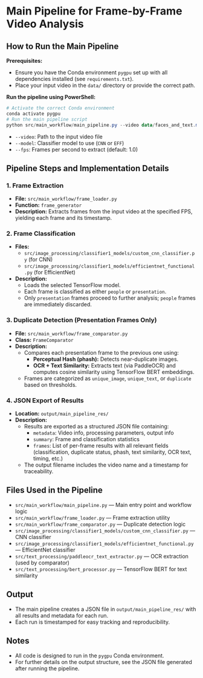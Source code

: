 # Main Pipeline for Frame-by-Frame Video Analysis

## How to Run the Main Pipeline

**Prerequisites:**
- Ensure you have the Conda environment `pygpu` set up with all dependencies installed (see `requirements.txt`).
- Place your input video in the `data/` directory or provide the correct path.

**Run the pipeline using PowerShell:**
```powershell
# Activate the correct Conda environment
conda activate pygpu
# Run the main pipeline script
python src/main_workflow/main_pipeline.py --video data/faces_and_text.mp4 --model CNN --fps 1.0
```
- `--video`: Path to the input video file
- `--model`: Classifier model to use (`CNN` or `EFF`)
- `--fps`: Frames per second to extract (default: 1.0)

## Pipeline Steps and Implementation Details

### 1. Frame Extraction
- **File:** `src/main_workflow/frame_loader.py`
- **Function:** `frame_generator`
- **Description:** Extracts frames from the input video at the specified FPS, yielding each frame and its timestamp.

### 2. Frame Classification
- **Files:**
  - `src/image_processing/classifier1_models/custom_cnn_classifier.py` (for CNN)
  - `src/image_processing/classifier1_models/efficientnet_functional.py` (for EfficientNet)
- **Description:**
  - Loads the selected TensorFlow model.
  - Each frame is classified as either `people` or `presentation`.
  - Only `presentation` frames proceed to further analysis; `people` frames are immediately discarded.

### 3. Duplicate Detection (Presentation Frames Only)
- **File:** `src/main_workflow/frame_comparator.py`
- **Class:** `FrameComparator`
- **Description:**
  - Compares each presentation frame to the previous one using:
    - **Perceptual Hash (phash):** Detects near-duplicate images.
    - **OCR + Text Similarity:** Extracts text (via PaddleOCR) and computes cosine similarity using TensorFlow BERT embeddings.
  - Frames are categorized as `unique_image`, `unique_text`, or `duplicate` based on thresholds.

### 4. JSON Export of Results
- **Location:** `output/main_pipeline_res/`
- **Description:**
  - Results are exported as a structured JSON file containing:
    - `metadata`: Video info, processing parameters, output info
    - `summary`: Frame and classification statistics
    - `frames`: List of per-frame results with all relevant fields (classification, duplicate status, phash, text similarity, OCR text, timing, etc.)
  - The output filename includes the video name and a timestamp for traceability.

## Files Used in the Pipeline
- `src/main_workflow/main_pipeline.py` — Main entry point and workflow logic
- `src/main_workflow/frame_loader.py` — Frame extraction utility
- `src/main_workflow/frame_comparator.py` — Duplicate detection logic
- `src/image_processing/classifier1_models/custom_cnn_classifier.py` — CNN classifier
- `src/image_processing/classifier1_models/efficientnet_functional.py` — EfficientNet classifier
- `src/text_processing/paddleocr_text_extractor.py` — OCR extraction (used by comparator)
- `src/text_processing/bert_processor.py` — TensorFlow BERT for text similarity

## Output
- The main pipeline creates a JSON file in `output/main_pipeline_res/` with all results and metadata for each run.
- Each run is timestamped for easy tracking and reproducibility.

## Notes
- All code is designed to run in the `pygpu` Conda environment.
- For further details on the output structure, see the JSON file generated after running the pipeline.
